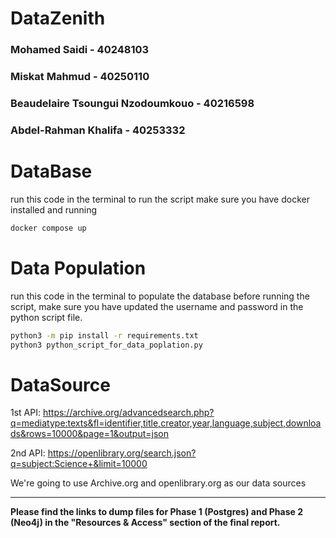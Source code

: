 # DataZenith

### Mohamed Saidi - 40248103
### Miskat Mahmud - 40250110
### Beaudelaire Tsoungui Nzodoumkouo - 40216598
### Abdel-Rahman Khalifa - 40253332




# DataBase
run this code in the terminal to run the script
make sure you have docker installed and running
```bash
docker compose up
```

# Data Population
run this code in the terminal to populate the database
before running the script, make sure you have updated the username and password in the python script file. 
```bash
python3 -m pip install -r requirements.txt
python3 python_script_for_data_poplation.py
```


# DataSource

1st API: https://archive.org/advancedsearch.php?q=mediatype:texts&fl=identifier,title,creator,year,language,subject,downloads&rows=10000&page=1&output=json

2nd API: https://openlibrary.org/search.json?q=subject:Science+&limit=10000 

We're going to use Archive.org and openlibrary.org as our data sources

---------------------------------------------------------------------
**Please find the links to dump files for Phase 1 (Postgres) and Phase 2 (Neo4j) in the "Resources & Access" section of the final report.**
